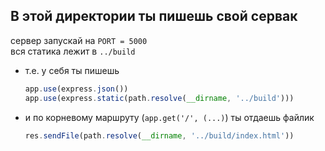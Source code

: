 ## В этой директории ты пишешь свой сервак
сервер запускай на `PORT = 5000`  
вся статика лежит в `../build`

- т.е. у себя ты пишешь
   ```javascript
   app.use(express.json())
   app.use(express.static(path.resolve(__dirname, '../build')))
   ```  

- и по корневому маршруту (`app.get('/', (...)`) ты отдаешь файлик
   ```javascript 
   res.sendFile(path.resolve(__dirname, '../build/index.html'))
   ```